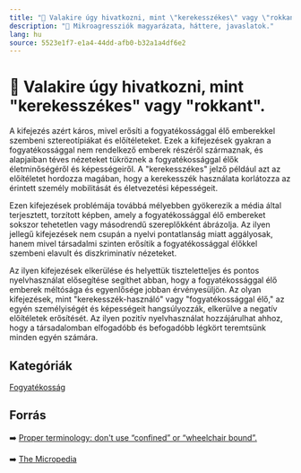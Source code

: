 ```yaml
---
title: "🚫 Valakire úgy hivatkozni, mint \"kerekesszékes\" vagy \"rokkant\"."
description: "🚫 Mikroagressziók magyarázata, háttere, javaslatok."
lang: hu
source: 5523e1f7-e1a4-44dd-afb0-b32a1a4df6e2
---
```


<div class="wiki-content agression-title">

# 🚫 Valakire úgy hivatkozni, mint "kerekesszékes" vagy "rokkant".

A kifejezés azért káros, mivel erősíti a fogyatékossággal élő emberekkel szembeni sztereotípiákat és előítéleteket. Ezek a kifejezések gyakran a fogyatékossággal nem rendelkező emberek részéről származnak, és alapjaiban téves nézeteket tükröznek a fogyatékossággal élők életminőségéről és képességeiről. A "kerekesszékes" jelző például azt az előítéletet hordozza magában, hogy a kerekesszék használata korlátozza az érintett személy mobilitását és életvezetési képességeit.

Ezen kifejezések problémája továbbá mélyebben gyökerezik a média által terjesztett, torzított képben, amely a fogyatékossággal élő embereket sokszor tehetetlen vagy másodrendű szereplőkként ábrázolja. Az ilyen jellegű kifejezések nem csupán a nyelvi pontatlanság miatt aggályosak, hanem mivel társadalmi szinten erősítik a fogyatékossággal élőkkel szembeni elavult és diszkriminatív nézeteket.

Az ilyen kifejezések elkerülése és helyettük tiszteletteljes és pontos nyelvhasználat elősegítése segíthet abban, hogy a fogyatékossággal élő emberek méltósága és egyenlősége jobban érvényesüljön. Az olyan kifejezések, mint "kerekesszék-használó" vagy "fogyatékossággal élő," az egyén személyiségét és képességeit hangsúlyozzák, elkerülve a negatív előítéletek erősítését. Az ilyen pozitív nyelvhasználat hozzájárulhat ahhoz, hogy a társadalomban elfogadóbb és befogadóbb légkört teremtsünk minden egyén számára.

<div class="categories">

## Kategóriák

[Fogyatékosság](/#/entry?id=fogyatekossag)

</div>

## Forrás

➡️ [Proper terminology: don't use “confined” or “wheelchair bound”.](https://canbc.org/blog/proper-terminology-dont-use-confined-to-or-wheelchair-bound/)


➡️ [The Micropedia](https://www.themicropedia.org/)


</div>